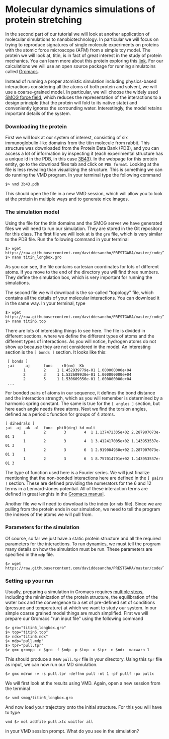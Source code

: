 # Molecular dynamics simulations of protein stretching 
In the second part of our tutorial we will look at another 
application of molecular simulations to nanobiotechnology.
In particular we will focus on trying to reproduce 
signatures of single molecule experiments on proteins
with the atomic force microscope (AFM) from a simple toy
model. The protein we will look at, titin, is in fact of great
interest in the study of protein mechanics. You can learn 
more about this protein exploring this 
[link](http://pdb101.rcsb.org/motm/185). For our calculations
we will use an open source package for running simulatoins called
 [Gromacs](www.gromacs.org).

Instead of running a proper atomistic simulation including physics-based
interactions considering all the atoms of both protein and solvent, we
will use a coarse-grained model. In particular, we will choose the 
widely used [SMOG force field](http://smog-server.org/), which reduces
the representation of the interactions to a design principle (that the
protein will fold to its native state) and conveniently ignores the 
sorrounding water. Interestingly, the model retains important 
details of the system. 

### Downloading the protein
First we will look at our system of interest, consisting of six 
immunoglobulin-like domains from the titin molecule from rabbit.
This structure was downloaded from the Protein Data Bank (PDB), and 
you can access a lot of information by inspecting it (each 
experimental structure has a unique id in the PDB, in this case
[3B43](https://www.rcsb.org/pdb/explore.do?structureId=3B43)).
In the webpage for this protein entity, go to the download files
tab and click on ```PDB format```.
Looking at the file is less revealing than visualizing the structure.
This is something we can do running the VMD program. In your terminal
type the following command

	$> vmd 3b43.pdb

This should open the file in a new VMD session, which will allow you
to look at the protein in multiple ways and to generate nice images.

### The simulation model
Using the file for the titin domains and the SMOG server we have generated
files we will need to run our simulation. They are stored in the Git 
repository for this class. The first file we will look at is the ```gro``` 
file, which is very similar to the PDB file. Run the following command in
your terminal 

	$> wget https://raw.githubusercontent.com/daviddesancho/PRESTGARA/master/code/TitinPulling/smog/titin6_longbox.gro
	$> nano titin_longbox.gro

As you can see, the file contains cartesian coordinates for lots of different
atoms. If you move to the end of the directory you will find three numbers.
They define the simulation box, which is very important for running the 
simulations.

The second file we will download is the so-called "topology" file, which
contains all the details of your molecular interactions. You can download
it in the same way. In your terminal, type

	$> wget https://raw.githubusercontent.com/daviddesancho/PRESTGARA/master/code/TitinPulling/smog/titin6.top
	$> nano titin6.top

There are lots of interesting things to see here. The file is divided in 
different sections, where we define the different types of atoms and the
different types of interactions. As you will notice, hydrogen atoms do not
show up because they are not considered in the model. An interesting section
is the ```[ bonds ]``` section. It looks like this:

	 [ bonds ]
	 ;ai     aj      func    r0(nm)  Kb
	        1        2     1 1.452939779e-01 1.000000000e+04
	        2        3     1 1.522609930e-01 1.000000000e+04
	        2        5     1 1.530609356e-01 1.000000000e+04
	 ...

For bonded pairs of atoms in our sequence, it defines the bond distance and 
the interaction strength, which as you will remember is determined by a 
harmonic spring constant. The same is true for the ```[ angles ]``` section,
 but here each angle needs three atoms. Next we  find the torsion angles, 
defined as a periodic function for groups of 4  atoms. 

	[ dihedrals ]
	;ai  aj  ak  al  func  phi0(deg) kd mult
	        1        2        3        4  1 1.137472335e+02 2.287907073e-01 1
	        1        2        3        4  1 3.412417005e+02 1.143953537e-01 3
	        1        2        3        6  1 2.919004930e+02 2.287907073e-01 1
	        1        2        3        6  1 8.757014791e+02 1.143953537e-01 3

The type of function used here is a Fourier series. We will just finalize
mentioning that the non-bonded interactions here are defined in the ```[ pairs ]```
section. These are defined providing the numerators for the 6 and 12 terms in a Lennard-Jones
potential.
All of these interaction terms are defined in great lenghts in the [Gromacs
manual](http://manual.gromacs.org/documentation/). 

Another file we will need to download is the index (or ```ndx``` file). Since
we are pulling from the protein ends in our simulation, we need to tell the program
the indexes of the atoms we will pull from.

### Parameters for the simulation
Of course, so far we just have a static protein structure and all the required
 parameters for the interactions. To run dynamics, we must tell the program many 
details on how the simulation must be run. These parameters are specified in the 
```mdp``` file.

	$> wget https://raw.githubusercontent.com/daviddesancho/PRESTGARA/master/code/TitinPulling/smog/titin6.ndx

### Setting up your run
Usually, preparing a simulation in Gromacs requires [multiple 
steps](http://www.gromacs.org/Documentation/How-tos/Steps_to_Perform_a_Simulation),
 including the minimization of the protein structure, the equilibration of the 
water box and the convergence to a set of pre-defined set of conditions (pressure 
and temperature) at which we want to study our system. In our simple coarse grained 
model things are much simplified. First we will prepare our Gromacs "run input file"
using the following command

	$> gro="titin6_longbox.gro"
	$> top="titin6.top"
	$> ndx="titin6.ndx"
	$> mdp="pull.mdp"
	$> tpr="pull.tpr"
	$> gmx grompp -c $gro -f $mdp -p $top -o $tpr -n $ndx -maxwarn 1

This should produce a new ```pull.tpr``` file in your directory. Using this ```tpr``` file
as input, we can now run our MD simulation.

	$> gmx mdrun -v -s pull.tpr -deffnm pull -nt 1 -pf pullf -px pullx

We will first look at the results using VMD. Again, open a new session from the terminal

	$> vmd smog/titin6_longbox.gro

And now load your trajectory onto the initial structure. For this you will have to type

	vmd $> mol addfile pull.xtc waitfor all

in your VMD session prompt.
What do you see in the simulation?
